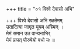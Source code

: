 +++
title = "०१ विश्वे देवासो अभि"

+++
विश्वे देवासो अभि रक्षतेमम्  
उतादित्या जागृत यूयम् अस्मिन् ।  
मेमं समान उत वान्यनाभिर्  
मेमं प्रापत् पौरुषेयो वधो यः ॥